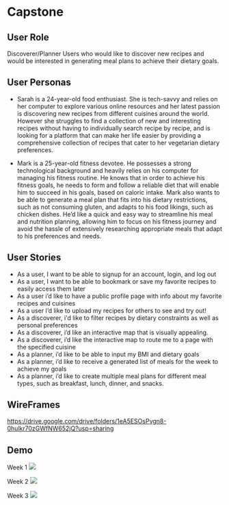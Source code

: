 # Capstone

## User Role
Discoverer/Planner
Users who would like to discover new recipes and would be interested in generating meal plans to achieve their dietary goals.

 ## User Personas
- Sarah is a 24-year-old food enthusiast. She is tech-savvy and relies on her computer to explore various online resources and her latest passion is discovering new recipes from different cuisines around the world. However she struggles to find a collection of new and interesting recipes without having to individually search recipe by recipe, and is looking for a platform that can make her life easier by providing a comprehensive collection of recipes that cater to her vegetarian dietary preferences. 

- Mark is a 25-year-old fitness devotee. He possesses a strong technological background and heavily relies on his computer for managing his fitness routine. He knows that in order to achieve his fitness goals, he needs to form and follow a reliable diet that will enable him to succeed in his goals, based on caloric intake. Mark also wants to be able to generate a meal plan that fits into his dietary restrictions, such as not consuming gluten, and adapts to his food likings, such as chicken dishes. He’d like a quick and easy way to streamline his meal and nutrition planning, allowing him to focus on his fitness journey and avoid the hassle of extensively researching appropriate meals that adapt to his preferences and needs.

## User Stories
- As a user, I want to be able to signup for an account, login, and log out
- As a user, I want to be able to bookmark or save my favorite recipes to easily access them later
- As a user i’d like to have a public profile page with info about my favorite recipes and cuisines
- As a user I’d like to upload my recipes for others to see and try out!
- As a discoverer, i'd like to filter recipes by dietary constraints as well as personal preferences
- As a discoverer, i’d like an interactive map that is visually appealing.
- As a discoverer, i’d like the interactive map to route me to a page with the specified cuisine
- As a planner, i’d like to be able to input my BMI and dietary goals
- As a planner, i’d like to receive a generated list of meals for the week to achieve my goals
- As a planner, i’d like to create multiple meal plans for different meal types, such as breakfast, lunch, dinner, and snacks. 


## WireFrames
https://drive.google.com/drive/folders/1eA5ESOsPvgn8-0hulkr70zGWfNW652jQ?usp=sharing

## Demo

Week 1
<a href="https://www.loom.com/share/6d976df7509441ff84e87fe92fdd34f8">
  <img style="max-width:300px;" src="https://cdn.loom.com/sessions/thumbnails/6d976df7509441ff84e87fe92fdd34f8-with-play.gif">
</a>

Week 2
<a href="https://www.loom.com/share/2cfaf8c353d244cbaee96ff382e6f446">
  <img style="max-width:300px;" src="https://cdn.loom.com/sessions/thumbnails/2cfaf8c353d244cbaee96ff382e6f446-with-play.gif">
</a>

Week 3
<a href="https://www.loom.com/share/8eab63eef58d45c9ba712f907dce7239">
  <img style="max-width:300px;" src="https://cdn.loom.com/sessions/thumbnails/8eab63eef58d45c9ba712f907dce7239-with-play.gif">
</a>
